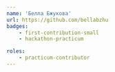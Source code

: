 ```yaml
---
name: 'Белла Бжукова'
url: https://github.com/bellabzhu
badges:
    - first-contribution-small
    - hackathon-practicum

roles:
    - practicum-contributor
---
```

